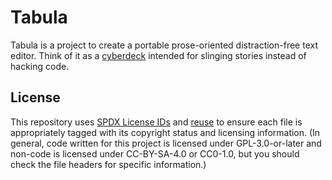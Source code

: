 <!--
SPDX-FileCopyrightText: 2021 Rose Davidson <rose@metaclassical.com>

SPDX-License-Identifier: CC-BY-SA-4.0
-->

# Tabula

Tabula is a project to create a portable prose-oriented distraction-free text editor. Think of it as a [cyberdeck](https://cyberdeck.cafe/faq) intended for slinging stories instead of hacking code.

## License

This repository uses [SPDX License IDs](https://spdx.dev/ids/) and [reuse](https://reuse.software/) to ensure each file is appropriately tagged with its copyright status and licensing information. (In general, code written for this project is licensed under GPL-3.0-or-later and non-code is licensed under CC-BY-SA-4.0 or CC0-1.0, but you should check the file headers for specific information.)